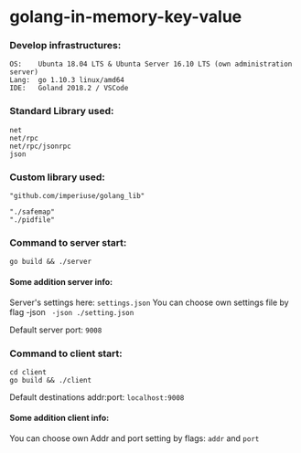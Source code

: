 # golang-in-memory-key-value

### Develop infrastructures:

    OS:    Ubunta 18.04 LTS & Ubunta Server 16.10 LTS (own administration server)
    Lang:  go 1.10.3 linux/amd64
    IDE:   Goland 2018.2 / VSCode

### Standard Library used:

    net
    net/rpc
    net/rpc/jsonrpc
    json

### Custom library used:

    "github.com/imperiuse/golang_lib"

    "./safemap"
    "./pidfile"

### Command to server start:

    go build && ./server

#### Some addition server info:

Server's settings here: `settings.json`
You can choose own settings file by flag -json  ` -json ./setting.json`

Default server port: `9008`


### Command to client start:

    cd client
    go build && ./client

Default destinations addr:port:  `localhost:9008`

#### Some addition client info:
You can choose own Addr and port setting by flags: `addr` and `port`



